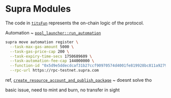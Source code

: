 # Supra Modules

The code in [`titsFun`](./titsFun) represents the on-chain logic of the protocol.

Automation ~ [`pool_launcher::run_automation`](./titsFun/sources/automations/pool_launcher.move#L9)

```sh
supra move automation register \
  --task-max-gas-amount 5000 \
  --task-gas-price-cap 200 \
  --task-expiry-time-secs 1750689609 \
  --task-automation-fee-cap 144000000 \
  --function-id "0x5d9e5ddecdcaf31b27ccf90970574d4001fe819928bc811a9279347fc769ffb8::pool_launcher::run_automation" \
  --rpc-url https://rpc-testnet.supra.com
```

ref, [`create_resource_account_and_publish_package`](https://github.com/Entropy-Foundation/aptos-core/blob/5e7eed4ca4687e87862aba2f8cf29cae1308fa5a/aptos-move/move-examples/resource_account/sources/simple_defi.move) ~ doesnt solve tho

basic issue, need to mint and burn, no transfer in sight